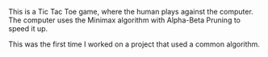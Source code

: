 This is a Tic Tac Toe game, where the human plays against the computer. The computer uses the Minimax algorithm with Alpha-Beta Pruning to speed it up.

This was the first time I worked on a project that used a common algorithm.
